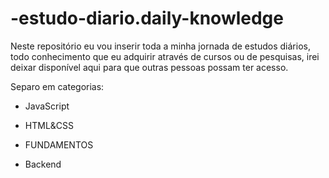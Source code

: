 # -estudo-diario.daily-knowledge

Neste repositório eu vou inserir toda a minha jornada de estudos diários, todo conhecimento que eu adquirir através de cursos ou de pesquisas, irei deixar disponível aqui para que outras pessoas possam ter acesso.

Separo em categorias:

- JavaScript

- HTML&CSS

- FUNDAMENTOS

- Backend
